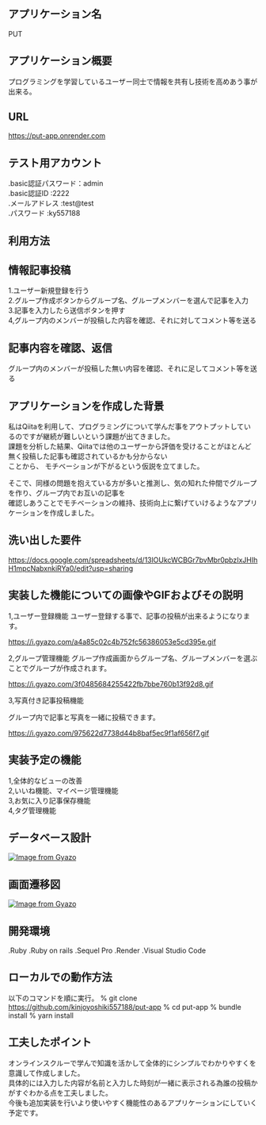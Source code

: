アプリケーション名  
---
PUT  

アプリケーション概要
----------------

プログラミングを学習しているユーザー同士で情報を共有し技術を高めあう事が出来る。

URL
----------------

https://put-app.onrender.com


テスト用アカウント
----------------

.basic認証パスワード：admin  
.basic認証ID      :2222  
.メールアドレス     :test@test  
.パスワード        :ky557188  



利用方法
----  


情報記事投稿
----------------

1.ユーザー新規登録を行う  
2.グループ作成ボタンからグループ名、グループメンバーを選んで記事を入力  
3.記事を入力したら送信ボタンを押す  
4,グループ内のメンバーが投稿した内容を確認、それに対してコメント等を送る  

記事内容を確認、返信
-----------------

グループ内のメンバーが投稿した無い内容を確認、それに足してコメント等を送る

アプリケーションを作成した背景
-----------------

私はQiitaを利用して、プログラミングについて学んだ事をアウトプットしているのですが継続が難しいという課題が出てきました。   
課題を分析した結果、Qiitaでは他のユーザーから評価を受けることがほとんど無く投稿した記事も確認されているかも分からない  
ことから、
モチベーションが下がるという仮説を立てました。 

そこで、同様の問題を抱えている方が多いと推測し、気の知れた仲間でグループを作り、グループ内でお互いの記事を  
確認しあうことでモチベーションの維持、技術向上に繋げていけるようなアプリケーションを作成しました。

洗い出した要件
---------------- 

https://docs.google.com/spreadsheets/d/13lOUkcWCBGr7bvMbr0pbzIxJHIhH1mpcNabxnkiRYa0/edit?usp=sharing


実装した機能についての画像やGIFおよびその説明
----------------

1,ユーザー登録機能
ユーザー登録する事で、記事の投稿が出来るようになります。


https://i.gyazo.com/a4a85c02c4b752fc56386053e5cd395e.gif

2,グループ管理機能
グループ作成画面からグループ名、グループメンバーを選ぶことでグループが作成されます。

https://i.gyazo.com/3f0485684255422fb7bbe760b13f92d8.gif


3,写真付き記事投稿機能

グループ内で記事と写真を一緒に投稿できます。

https://i.gyazo.com/975622d7738d44b8baf5ec9f1af656f7.gif

実装予定の機能
----------------

1,全体的なビューの改善  
2,いいね機能、マイページ管理機能  
3,お気に入り記事保存機能  
4,タグ管理機能  

データベース設計
---------------

[![Image from Gyazo](https://i.gyazo.com/8ae8074696c99ce59f33107a93609bee.png)](https://gyazo.com/8ae8074696c99ce59f33107a93609bee)

画面遷移図
---------------

[![Image from Gyazo](https://i.gyazo.com/b2c58e19ddb61a91b42876afd544d6ec.png)](https://gyazo.com/b2c58e19ddb61a91b42876afd544d6ec)


開発環境
---------------

.Ruby
.Ruby on rails
.Sequel Pro
.Render
.Visual Studio Code


ローカルでの動作方法
---------------

以下のコマンドを順に実行。
% git clone https://github.com/kinjoyoshiki557188/put-app
% cd put-app
% bundle install
% yarn install

工夫したポイント
----------------

オンラインスクルーで学んで知識を活かして全体的にシンプルでわかりやすくを意識して作成しました。  
具体的には入力した内容が名前と入力した時刻が一緒に表示される為誰の投稿かがすぐわかる点を工夫しました。  
今後も追加実装を行いより使いやすく機能性のあるアプリケーションにしていく予定です。